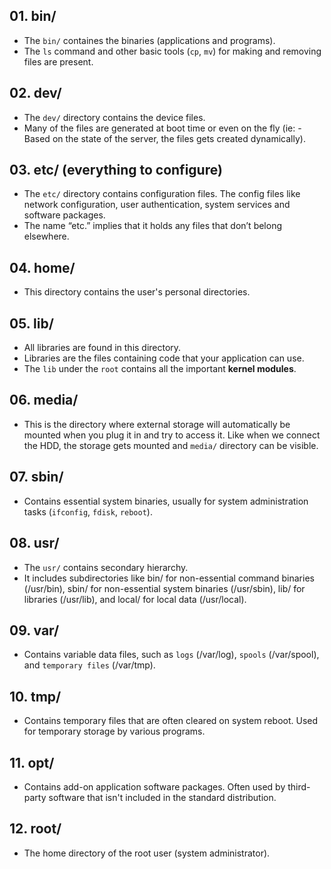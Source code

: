 ## 01. bin/
- The `bin/` containes the binaries (applications and programs).
- The `ls` command and other basic tools (`cp`, `mv`) for making and removing files are present.

## 02. dev/
- The `dev/` directory contains the device files.
- Many of the files are generated at boot time or even on the fly (ie: - Based on the state of the server, the files gets created dynamically).

## 03. etc/ (everything to configure)
- The `etc/` directory contains configuration files. The config files like network configuration, user authentication, system services and software packages.
- The name “etc.” implies that it holds any files that don’t belong elsewhere.

## 04. home/
- This directory contains the user's personal directories.

## 05. lib/
- All libraries are found in this directory.
- Libraries are the files containing code that your application can use.
- The `lib` under the `root` contains all the important **kernel modules**.

## 06. media/
- This is the directory where external storage will automatically be mounted when you plug it in and try to access it. Like when we connect the HDD, the storage gets mounted and `media/` directory can be visible.

## 07. sbin/
- Contains essential system binaries, usually for system administration tasks (`ifconfig`, `fdisk`, `reboot`).

## 08. usr/
- The `usr/` contains secondary hierarchy.
- It includes subdirectories like bin/ for non-essential command binaries (/usr/bin), sbin/ for non-essential system binaries (/usr/sbin), lib/ for libraries (/usr/lib), and local/ for local data (/usr/local).

## 09. var/
- Contains variable data files, such as `logs` (/var/log), `spools` (/var/spool), and `temporary files` (/var/tmp).

## 10. tmp/
- Contains temporary files that are often cleared on system reboot. Used for temporary storage by various programs.

## 11. opt/
- Contains add-on application software packages. Often used by third-party software that isn't included in the standard distribution.

## 12. root/
- The home directory of the root user (system administrator).
